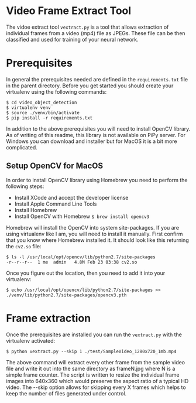 
# Video Frame Extract Tool

The vidoe extract tool `vextract.py` is a tool that allows extraction of
individual frames from a video (mp4) file as JPEGs. These file can be then
classified and used for training of your neural network.

# Prerequisites

In general the prerequisites needed are defined in the `requirements.txt` file
in the parent directory. Before you get started you should create your virtualenv
using the following commands:

```
$ cd video_object_detection
$ virtualenv venv
$ source ./venv/bin/activate
$ pip install -r requirements.txt
```

In addition to the above prerequisites you will need to install OpenCV library.
As of writing of this readme, this library is not available on PiPy server. For
Windows you can download and installer but for MacOS it is a bit more complicated.

## Setup OpenCV for MacOS

In order to install OpenCV library using Homebrew you need to perform the following
steps:
* Install XCode and accept the developer license
* Install Apple Command Line Tools
* Install Homebrew
* Install OpenCV with Homebrew `$ brew install opencv3`

Homebrew will install the OpenCV into system site-packages. If you are using
virtualenv like I am, you will need to install it manually. First confirm
that you know where Homebrew installed it. It should look like this returning
the `cv2.so` file:

```
$ ls -l /usr/local/opt/opencv/lib/python2.7/site-packages
-r--r--r--  1 me  admin   4.8M Feb 23 03:38 cv2.so
```

Once you figure out the location, then you need to add it into your virtualenv:

`$ echo /usr/local/opt/opencv/lib/python2.7/site-packages >> ./venv/lib/python2.7/site-packages/opencv3.pth`

# Frame extraction

Once the prerequisites are installed you can run the `vextract.py` with the
virtualenv activated:

`$ python vextract.py --skip 1 ./test/SampleVideo_1280x720_1mb.mp4`

The above command will extract every other frame from the sample video file and
write it out into the same directory as frameN.jpg where N is a simple frame
counter.  The script is written to resize the individual frame images into
640x360 which would preserve the aspect ratio of a typical HD video. The --skip
option allows for skipping every X frames which helps to keep the number of files
generated under control.
